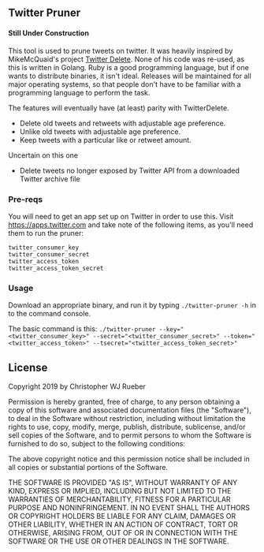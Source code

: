 ## Twitter Pruner

#### Still Under Construction

This tool is used to prune tweets on twitter. It was heavily inspired by MikeMcQuaid's project [Twitter Delete](https://github.com/MikeMcQuaid/TwitterDelete). None of his code was re-used, as this is written in Golang. Ruby is a good programming language, but if one wants to distribute binaries, it isn't ideal. Releases will be maintained for all major operating systems, so that people don't have to be familiar with a programming language to perform the task.

The features will eventually have (at least) parity with TwitterDelete.
* Delete old tweets and retweets with adjustable age preference.
* Unlike old tweets with adjustable age preference.
* Keep tweets with a particular like or retweet amount.

Uncertain on this one
* Delete tweets no longer exposed by Twitter API from a downloaded Twitter archive file


### Pre-reqs

You will need to get an app set up on Twitter in order to use this. Visit https://apps.twitter.com and take note of the following items, as you'll need them to run the pruner:

```
twitter_consumer_key
twitter_consumer_secret
twitter_access_token
twitter_access_token_secret
```

### Usage

Download an appropriate binary, and run it by typing `./twitter-pruner -h` in to the command console.

The basic command is this: `./twitter-pruner --key="<twitter_consumer_key>" --secret="<twitter_consumer_secret>" --token="<twitter_access_token>" --tsecret="<twitter_access_token_secret>"`

## License

Copyright 2019 by Christopher WJ Rueber

Permission is hereby granted, free of charge, to any person obtaining a copy of this software and associated documentation files (the "Software"), to deal in the Software without restriction, including without limitation the rights to use, copy, modify, merge, publish, distribute, sublicense, and/or sell copies of the Software, and to permit persons to whom the Software is furnished to do so, subject to the following conditions:

The above copyright notice and this permission notice shall be included in all copies or substantial portions of the Software.

THE SOFTWARE IS PROVIDED "AS IS", WITHOUT WARRANTY OF ANY KIND, EXPRESS OR IMPLIED, INCLUDING BUT NOT LIMITED TO THE WARRANTIES OF MERCHANTABILITY, FITNESS FOR A PARTICULAR PURPOSE AND NONINFRINGEMENT. IN NO EVENT SHALL THE AUTHORS OR COPYRIGHT HOLDERS BE LIABLE FOR ANY CLAIM, DAMAGES OR OTHER LIABILITY, WHETHER IN AN ACTION OF CONTRACT, TORT OR OTHERWISE, ARISING FROM, OUT OF OR IN CONNECTION WITH THE SOFTWARE OR THE USE OR OTHER DEALINGS IN THE SOFTWARE.